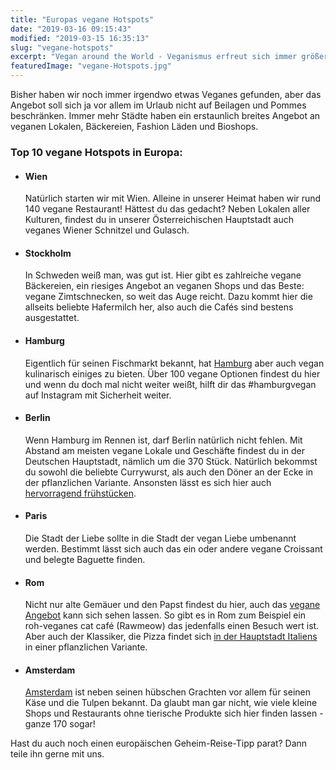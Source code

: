 ```yaml
---
title: "Europas vegane Hotspots"
date: "2019-03-16 09:15:43"
modified: "2019-03-15 16:35:13"
slug: "vegane-hotspots"
excerpt: "Vegan around the World - Veganismus erfreut sich immer größerer Beliebtheit, was auch dazu führt, dass das Angebot in den Metropolen Europas immer größer wird. Wo du am meisten veganes Angebot findest, haben wir für dich recherchiert. "
featuredImage: "vegane-Hotspots.jpg"
---
```


Bisher haben wir noch immer irgendwo etwas Veganes gefunden, aber das Angebot soll sich ja vor allem im Urlaub nicht auf Beilagen und Pommes beschränken. Immer mehr Städte haben ein erstaunlich breites Angebot an veganen Lokalen, Bäckereien, Fashion Läden und Bioshops.

### Top 10 vegane Hotspots in Europa:

*   #### Wien
    
    Natürlich starten wir mit Wien. Alleine in unserer Heimat haben wir rund 140 vegane Restaurant! Hättest du das gedacht? Neben Lokalen aller Kulturen, findest du in unserer Österreichischen Hauptstadt auch veganes Wiener Schnitzel und Gulasch.
*   #### Stockholm
    
    In Schweden weiß man, was gut ist. Hier gibt es zahlreiche vegane Bäckereien, ein riesiges Angebot an veganen Shops und das Beste: vegane Zimtschnecken, so weit das Auge reicht. Dazu kommt hier die allseits beliebte Hafermilch her, also auch die Cafés sind bestens ausgestattet.
*   #### Hamburg
    
    Eigentlich für seinen Fischmarkt bekannt, hat [Hamburg](https://www.veganblatt.com/hamburg) aber auch vegan kulinarisch einiges zu bieten. Über 100 vegane Optionen findest du hier und wenn du doch mal nicht weiter weißt, hilft dir das #hamburgvegan auf Instagram mit Sicherheit weiter.
*   #### Berlin
    
    Wenn Hamburg im Rennen ist, darf Berlin natürlich nicht fehlen. Mit Abstand am meisten vegane Lokale und Geschäfte findest du in der Deutschen Hauptstadt, nämlich um die 370 Stück. Natürlich bekommst du sowohl die beliebte Currywurst, als auch den Döner an der Ecke in der pflanzlichen Variante. Ansonsten lässt es sich hier auch [hervorragend frühstücken](https://www.veganblatt.com/vegan-berlin-fruehstueck-goodies).
*   #### Paris
    
    Die Stadt der Liebe sollte in die Stadt der vegan Liebe umbenannt werden. Bestimmt lässt sich auch das ein oder andere vegane Croissant und belegte Baguette finden.
*   #### Rom
    
    Nicht nur alte Gemäuer und den Papst findest du hier, auch das [vegane Angebot](https://www.veganblatt.com/vegane-rom-tipps) kann sich sehen lassen. So gibt es in Rom zum Beispiel ein roh-veganes cat café (Rawmeow) das jedenfalls einen Besuch wert ist. Aber auch der Klassiker, die Pizza findet sich [in der Hauptstadt Italiens](https://www.veganblatt.com/vegane-rom-tipps) in einer pflanzlichen Variante.
*   #### Amsterdam
    
    [Amsterdam](https://www.veganblatt.com/vegan-amsterdam) ist neben seinen hübschen Grachten vor allem für seinen Käse und die Tulpen bekannt. Da glaubt man gar nicht, wie viele kleine Shops und Restaurants ohne tierische Produkte sich hier finden lassen - ganze 170 sogar!

Hast du auch noch einen europäischen Geheim-Reise-Tipp parat? Dann teile ihn gerne mit uns.